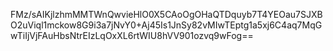 FMz/sAIKjlzhmMMTWnQwvieHlO0X5CAoOgOHaQTDquyb7T4YEOau7SJXBO2uViql1mckow8G9i3a7jNvY0+Aj45Is1JnSy82vMIwTEptg1a5xj6C4aq7MqGwTiIjVjFAuHbsNtrEIzLqOxXL6rtWIU8hVV901ozvq9wFog==
